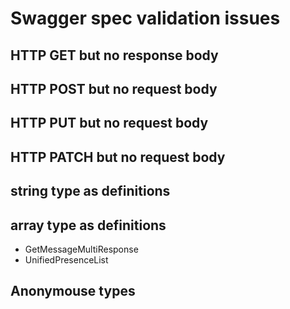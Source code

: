 # Swagger spec validation issues

## HTTP GET but no response body


## HTTP POST but no request body


## HTTP PUT but no request body


## HTTP PATCH but no request body


## string type as definitions


## array type as definitions

- GetMessageMultiResponse
- UnifiedPresenceList

## Anonymouse types
